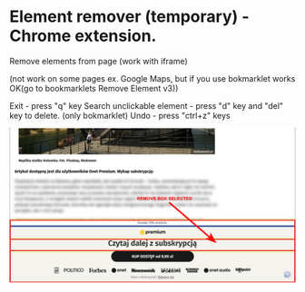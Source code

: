 # Element remover (temporary) - Chrome extension.
Remove elements from page (work with iframe)

(not work on some pages ex. Google Maps, but if you use bokmarklet works OK(go to bookmarklets Remove Element v3)) 

Exit - press "q" key
Search unclickable element - press "d" key and "del" key to delete. (only bokmarklet)
Undo - press "ctrl+z" keys

![er1.jpg](images/er1.png)
